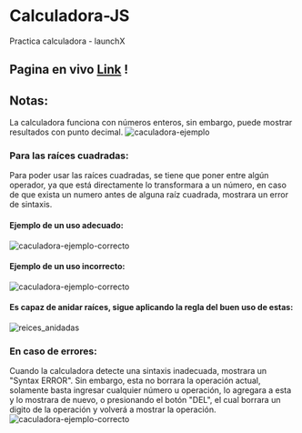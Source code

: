 # Calculadora-JS
Practica calculadora - launchX
## Pagina en vivo [Link](https://david-hernandezm.github.io/Calculadora-JS/) !
## Notas:
La calculadora funciona con números enteros, sin embargo, puede mostrar resultados con punto decimal.
![caculadora-ejemplo](./images/calculadora-ejemplo.jpg)
### Para las raíces cuadradas:
Para poder usar las raíces cuadradas, se tiene que poner entre algún operador, ya que está directamente lo transformara a un número, en caso de que exista un numero antes de alguna raíz cuadrada, mostrara un error de sintaxis.
#### Ejemplo de un uso adecuado:
![caculadora-ejemplo-correcto](./images/raiz_cuadrada_forma_correcta.jpg)
#### Ejemplo de un uso incorrecto:
![caculadora-ejemplo-correcto](./images/raiz_cuadrada_forma_incorrecta.jpg)
#### Es capaz de anidar raíces, sigue aplicando la regla del buen uso de estas:
![reices_anidadas](./images/raiz_cudrada_anidada.jpg)
### En caso de errores:
Cuando la calculadora detecte una sintaxis inadecuada, mostrara un "Syntax ERROR". Sin embargo, esta no borrara la operación actual, solamente basta ingresar cualquier número u operación, lo agregara a esta y lo mostrara de nuevo, o presionando el botón "DEL", el cual borrara un digito de la operación y volverá a mostrar la operación.
![caculadora-ejemplo-correcto](./images/sintax_error.jpg)
